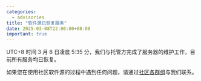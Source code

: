 ```yaml
---
categories:
  - advisories
title: "软件源已恢复服务"
date: 2025-03-08T22:00:00+08:00
important: true
---
```



UTC+8 时间 3 月 8 日凌晨 5:35 分，我们与托管方完成了服务器的维护工作，目前所有服务均已恢复。

如果您在使用社区软件源的过程中遇到任何问题，请通过[社区各群组](https://aosc.io/contact)与我们联系。
